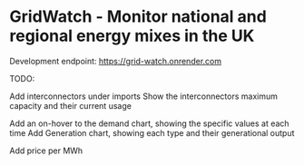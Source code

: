 # GridWatch - Monitor national and regional energy mixes in the UK

Development endpoint:
https://grid-watch.onrender.com

TODO:

Add interconnectors under imports
Show the interconnectors maximum capacity and their current usage

Add an on-hover to the demand chart, showing the specific values at each time
Add Generation chart, showing each type and their generational output

Add price per MWh
